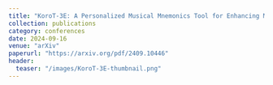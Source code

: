 ```yaml
---
title: "KoroT-3E: A Personalized Musical Mnemonics Tool for Enhancing Memory Retention of Complex Computer Science Concepts"
collection: publications
category: conferences
date: 2024-09-16
venue: "arXiv"
paperurl: "https://arxiv.org/pdf/2409.10446"
header:
  teaser: "/images/KoroT-3E-thumbnail.png" 
---
```

